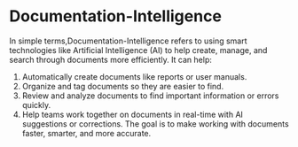 # Documentation-Intelligence
In simple terms,Documentation-Intelligence refers to using smart technologies like Artificial Intelligence (AI) to help create, manage, and search through documents more efficiently. It can help:
1. Automatically create documents like reports or user manuals.
2. Organize and tag documents so they are easier to find.
3. Review and analyze documents to find important information or errors quickly.
4. Help teams work together on documents in real-time with AI suggestions or corrections.
The goal is to make working with documents faster, smarter, and more accurate.
